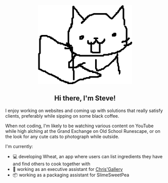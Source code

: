 <div align="center">
  <img alt="Drawing of a cat working on a laptop" src="cat.png" />
  <h2>Hi there, I'm Steve!</h2>
</div>

I enjoy working on websites and coming up with solutions that really satisfy clients, preferably while sipping on some black coffee.

When not coding, I'm likely to be watching various content on YouTube while high alching at the Grand Exchange on Old School Runescape, or on the look for any cute cats to photograph while outside.

I'm currently:

- :computer: developing Wheat, an app where users can list ingredients they have and find others to cook together with
- :briefcase: working as an executive assistant for [Chris'Gallery](https://chrisgallery.org/)
- :package: working as a packaging assistant for SlimeSweetPea